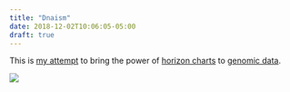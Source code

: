 ```yaml
---
title: "Dnaism"
date: 2018-12-02T10:06:05-05:00
draft: true
---
```


This is [my attempt](https://github.com/drio/dnaism) to bring the power of
[horizon charts](http://square.github.io/cubism/) to
[genomic data](https://en.wikipedia.org/wiki/Genomics).

![](/dnaism.png)
